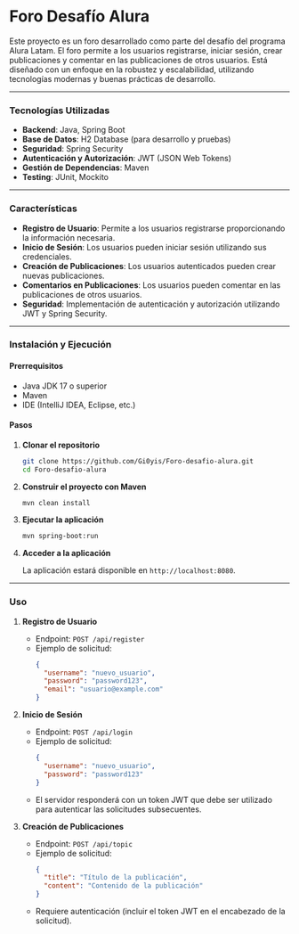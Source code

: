 # Foro Desafío Alura
Este proyecto es un foro desarrollado como parte del desafío del programa Alura Latam. El foro permite a los usuarios registrarse, iniciar sesión, crear publicaciones y comentar en las publicaciones de otros usuarios. Está diseñado con un enfoque en la robustez y escalabilidad, utilizando tecnologías modernas y buenas prácticas de desarrollo.

---

### Tecnologías Utilizadas

- **Backend**: Java, Spring Boot
- **Base de Datos**: H2 Database (para desarrollo y pruebas)
- **Seguridad**: Spring Security
- **Autenticación y Autorización**: JWT (JSON Web Tokens)
- **Gestión de Dependencias**: Maven
- **Testing**: JUnit, Mockito

---

### Características

- **Registro de Usuario**: Permite a los usuarios registrarse proporcionando la información necesaria.
- **Inicio de Sesión**: Los usuarios pueden iniciar sesión utilizando sus credenciales.
- **Creación de Publicaciones**: Los usuarios autenticados pueden crear nuevas publicaciones.
- **Comentarios en Publicaciones**: Los usuarios pueden comentar en las publicaciones de otros usuarios.
- **Seguridad**: Implementación de autenticación y autorización utilizando JWT y Spring Security.

---

### Instalación y Ejecución

#### Prerrequisitos

- Java JDK 17 o superior
- Maven
- IDE (IntelliJ IDEA, Eclipse, etc.)

#### Pasos

1. **Clonar el repositorio**

   ```bash
   git clone https://github.com/Gi0yis/Foro-desafio-alura.git
   cd Foro-desafio-alura
   ```

2. **Construir el proyecto con Maven**

   ```bash
   mvn clean install
   ```

3. **Ejecutar la aplicación**

   ```bash
   mvn spring-boot:run
   ```

4. **Acceder a la aplicación**

   La aplicación estará disponible en `http://localhost:8080`.

---

### Uso

1. **Registro de Usuario**
   - Endpoint: `POST /api/register`
   - Ejemplo de solicitud:
     ```json
     {
       "username": "nuevo_usuario",
       "password": "password123",
       "email": "usuario@example.com"
     }
     ```

2. **Inicio de Sesión**
   - Endpoint: `POST /api/login`
   - Ejemplo de solicitud:
     ```json
     {
       "username": "nuevo_usuario",
       "password": "password123"
     }
     ```
   - El servidor responderá con un token JWT que debe ser utilizado para autenticar las solicitudes subsecuentes.

3. **Creación de Publicaciones**
   - Endpoint: `POST /api/topic`
   - Ejemplo de solicitud:
     ```json
     {
       "title": "Título de la publicación",
       "content": "Contenido de la publicación"
     }
     ```
   - Requiere autenticación (incluir el token JWT en el encabezado de la solicitud).
